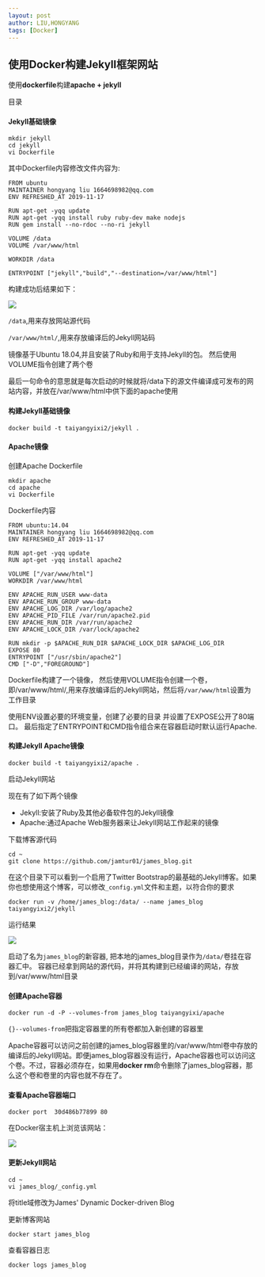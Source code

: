 ```yaml
---
layout: post
author: LIU,HONGYANG
tags: [Docker]
---
```






## 使用Docker构建Jekyll框架网站


使用**dockerfile**构建**apache + jekyll**

目录





#### Jekyll基础镜像





```
mkdir jekyll
cd jekyll
vi Dockerfile
```

其中Dockerfile内容修改文件内容为:

```
FROM ubuntu
MAINTAINER hongyang liu 1664698982@qq.com
ENV REFRESHED_AT 2019-11-17

RUN apt-get -yqq update
RUN apt-get -yqq install ruby ruby-dev make nodejs
RUN gem install --no-rdoc --no-ri jekyll

VOLUME /data
VOLUME /var/www/html

WORKDIR /data

ENTRYPOINT ["jekyll","build","--destination=/var/www/html"]

```

构建成功后结果如下：

![](https://tva1.sinaimg.cn/large/007S8ZIlgy1gfjotbiaelj30ka044q3g.jpg)

```/data```,用来存放网站源代码

```/var/www/html/```,用来存放编译后的Jekyll网站码


镜像基于Ubuntu 18.04,并且安装了Ruby和用于支持Jekyll的包。
然后使用VOLUME指令创建了两个卷

最后一句命令的意思就是每次启动的时候就将/data下的源文件编译成可发布的网站内容，并放在/var/www/html中供下面的apache使用



#### 构建Jekyll基础镜像



```{}
docker build -t taiyangyixi2/jekyll .
```



#### Apache镜像






创建Apache Dockerfile

```{}
mkdir apache
cd apache 
vi Dockerfile
```


Dockerfile内容



```{}
FROM ubuntu:14.04
MAINTAINER hongyang liu 1664698982@qq.com
ENV REFRESHED_AT 2019-11-17

RUN apt-get -yqq update
RUN apt-get -yqq install apache2

VOLUME ["/var/www/html"]
WORKDIR /var/www/html

ENV APACHE_RUN_USER www-data
ENV APACHE_RUN_GROUP www-data
ENV APACHE_LOG_DIR /var/log/apache2
ENV APACHE_PID_FILE /var/run/apache2.pid
ENV APACHE_RUN_DIR /var/run/apache2
ENV APACHE_LOCK_DIR /var/lock/apache2

RUN mkdir -p $APACHE_RUN_DIR $APACHE_LOCK_DIR $APACHE_LOG_DIR
EXPOSE 80
ENTRYPOINT ["/usr/sbin/apache2"]
CMD ["-D","FOREGROUND"]
```



Dockerfile构建了一个镜像，
然后使用VOLUME指令创建一个卷，
即/var/www/html/,用来存放编译后的Jekyll网站，然后将```/var/www/html```设置为工作目录

使用ENV设置必要的环境变量，创建了必要的目录
并设置了EXPOSE公开了80端口。
最后指定了ENTRYPOINT和CMD指令组合来在容器启动时默认运行Apache.



#### 构建Jekyll Apache镜像








```{}
docker build -t taiyangyixi2/apache .
```

启动Jekyll网站

现在有了如下两个镜像

- Jekyll:安装了Ruby及其他必备软件包的Jekyll镜像
- Apache:通过Apache Web服务器来让Jekyll网站工作起来的镜像

下载博客源代码

```{}
cd ~
git clone https://github.com/jamtur01/james_blog.git
```

在这个目录下可以看到一个启用了Twitter Bootstrap的最基础的Jekyll博客。如果你也想使用这个博客，可以修改```_config.yml```文件和主题，以符合你的要求

```{}
docker run -v /home/james_blog:/data/ --name james_blog taiyangyixi2/jekyll
```

运行结果

![](https://tva1.sinaimg.cn/large/007S8ZIlgy1gfjot49vkcj317605s3zh.jpg)

启动了名为```james_blog```的新容器,
把本地的james_blog目录作为```/data/```卷挂在容器汇中。
容器已经拿到网站的源代码，并将其构建到已经编译的网站，存放到/var/www/html目录



#### 创建Apache容器




```{}
docker run -d -P --volumes-from james_blog taiyangyixi/apache
```

```{}--volumes-from```把指定容器里的所有卷都加入新创建的容器里

Apache容器可以访问之前创建的james_blog容器里的/var/www/html卷中存放的编译后的Jekyll网站。即便james_blog容器没有运行，Apache容器也可以访问这个卷。不过，容器必须存在，如果用**docker rm**命令删除了james_blog容器，那么这个卷和卷里的内容也就不存在了。



#### 查看Apache容器端口




```{}
docker port  30d486b77899 80
```

在Docker宿主机上浏览该网站：


![](https://tva1.sinaimg.cn/large/007S8ZIlgy1gfjosw0qe7j31br0u00wv.jpg)



#### 更新Jekyll网站




```{}
cd ~
vi james_blog/_config.yml
```

将title域修改为James' Dynamic Docker-driven Blog

更新博客网站

```{}
docker start james_blog
```

查看容器日志

```{}
docker logs james_blog
```